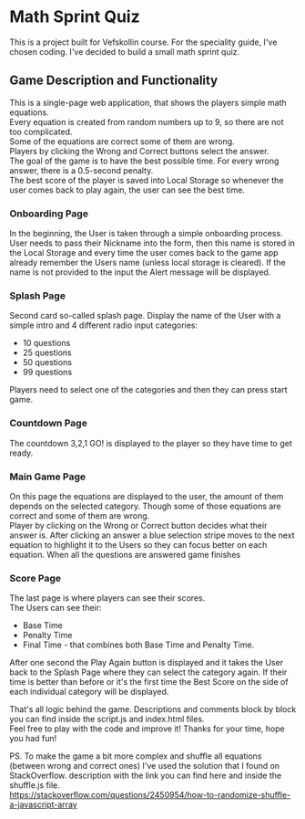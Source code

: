 # Math Sprint Quiz

This is a project built for Vefskollin course.
For the speciality guide, I've chosen coding. I've decided to build a small math sprint quiz.

## Game Description and Functionality

This is a single-page web application, that shows the players simple math equations.  
Every equation is created from random numbers up to 9, so there are not too complicated.  
Some of the equations are correct some of them are wrong.  
Players by clicking the Wrong and Correct buttons select the answer.  
The goal of the game is to have the best possible time. For every wrong answer, there is a 0.5-second penalty.  
The best score of the player is saved into Local Storage so whenever the user comes back to play again, the user can see the best time.

### Onboarding Page

In the beginning, the User is taken through a simple onboarding process.
User needs to pass their Nickname into the form, then this name is stored in the Local Storage and every time the user comes back to the game app already remember the Users name (unless local storage is cleared). If the name is not provided to the input the Alert message will be displayed.

### Splash Page

Second card so-called splash page. Display the name of the User with a simple intro and 4 different radio input categories:

- 10 questions
- 25 questions
- 50 questions
- 99 questions

Players need to select one of the categories and then they can press start game.

### Countdown Page

The countdown 3,2,1 GO! is displayed to the player so they have time to get ready.

### Main Game Page

On this page the equations are displayed to the user, the amount of them depends on the selected category.
Though some of those equations are correct and some of them are wrong.  
Player by clicking on the Wrong or Correct button decides what their answer is.
After clicking an answer a blue selection stripe moves to the next equation to highlight it to the Users so they can focus better on each equation.
When all the questions are answered game finishes

### Score Page

The last page is where players can see their scores.  
The Users can see their:

- Base Time
- Penalty Time
- Final Time - that combines both Base Time and Penalty Time.

After one second the Play Again button is displayed and it takes the User back to the Splash Page where they can select the category again.
If their time is better than before or it's the first time the Best Score on the side of each individual category will be displayed.

That's all logic behind the game. Descriptions and comments block by block you can find inside the script.js and index.html files.  
Feel free to play with the code and improve it! Thanks for your time, hope you had fun!

PS. To make the game a bit more complex and shuffle all equations (between wrong and correct ones) I've used the solution that I found on StackOverflow.
description with the link you can find here and inside the shuffle.js file.  
https://stackoverflow.com/questions/2450954/how-to-randomize-shuffle-a-javascript-array
